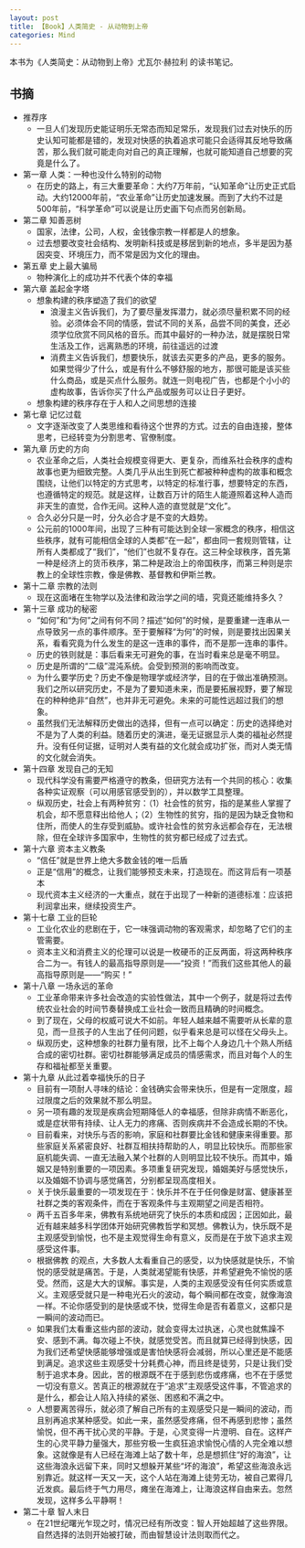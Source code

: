 ```yaml
---
layout: post
title: 【Book】人类简史 - 从动物到上帝
categories: Mind
---
```


本书为《人类简史：从动物到上帝》尤瓦尔·赫拉利 的读书笔记。

## 书摘
* 推荐序
    * 一旦人们发现历史能证明乐无常态而知足常乐，发现我们过去对快乐的历史认知可能都是错的，发现对快感的执着追求可能只会适得其反地导致痛苦，那么我们就可能走向对自己的真正理解，也就可能知道自己想要的究竟是什么了。
* 第一章 人类：一种也没什么特别的动物 
    * 在历史的路上，有三大重要革命：大约7万年前，“认知革命”让历史正式启动。大约12000年前，“农业革命”让历史加速发展。而到了大约不过是500年前，“科学革命”可以说是让历史画下句点而另创新局。
* 第二章 知善恶树
    * 国家，法律，公司，人权，金钱像宗教一样都是人的想象。
    * 过去想要改变社会结构、发明新科技或是移居到新的地点，多半是因为基因突变、环境压力，而不常是因为文化的理由。  
* 第五章 史上最大骗局
    * 物种演化上的成功并不代表个体的幸福
* 第六章 盖起金字塔
    * 想象构建的秩序塑造了我们的欲望
        * 浪漫主义告诉我们，为了要尽量发挥潜力，就必须尽量积累不同的经验。必须体会不同的情感，尝试不同的关系，品尝不同的美食，还必须学位欣赏不同风格的音乐。而其中最好的一种办法，就是摆脱日常生活及工作，远离熟悉的环境，前往遥远的过渡
        * 消费主义告诉我们，想要快乐，就该去买更多的产品，更多的服务。如果觉得少了什么，或是有什么不够舒服的地方，那很可能是该买些什么商品，或是买点什么服务。就连一则电视广告，也都是个小小的虚构故事，告诉你买了什么产品或服务可以让日子更好。
    * 想象构建的秩序存在于人和人之间思想的连接
* 第七章 记忆过载
    * 文字逐渐改变了人类思维和看待这个世界的方式。过去的自由连接，整体思考，已经转变为分割思考、官僚制度。
* 第九章 历史的方向
    * 农业革命之后，人类社会规模变得更大、更复杂，而维系社会秩序的虚构故事也更为细致完整。人类几乎从出生到死亡都被种种虚构的故事和概念围绕，让他们以特定的方式思考，以特定的标准行事，想要特定的东西，也遵循特定的规范。就是这样，让数百万计的陌生人能遵照着这种人造而非天生的直觉，合作无间。这种人造的直觉就是“文化”。
    * 合久必分只是一时，分久必合才是不变的大趋势。
    * 公元前的1000年间，出现了三种有可能达到全球一家概念的秩序，相信这些秩序，就有可能相信全球的人类都“在一起”，都由同一套规则管辖，让所有人类都成了“我们”，“他们”也就不复存在。这三种全球秩序，首先第一种是经济上的货币秩序，第二种是政治上的帝国秩序，而第三种则是宗教上的全球性宗教，像是佛教、基督教和伊斯兰教。
* 第十二章 宗教的法则
    * 现在这面堵在生物学以及法律和政治学之间的墙，究竟还能维持多久？
* 第十三章 成功的秘密
    * “如何”和“为何”之间有何不同？描述“如何”的时候，是要重建一连串从一点导致另一点的事件顺序。至于要解释“为何”的时候，则是要找出因果关系，看看究竟为什么发生的是这一连串的事件，而不是那一连串的事件。
    * 历史的铁则就是：事后看来无可避免的事，在当时看来总是毫不明显。
    * 历史是所谓的“二级”混沌系统。会受到预测的影响而改变。
    * 为什么要学历史？历史不像是物理学或经济学，目的在于做出准确预测。我们之所以研究历史，不是为了要知道未来，而是要拓展视野，要了解现在的种种绝非“自然”，也并非无可避免。未来的可能性远超过我们的想象。
    * 虽然我们无法解释历史做出的选择，但有一点可以确定：历史的选择绝对不是为了人类的利益。随着历史的演进，毫无证据显示人类的福祉必然提升。没有任何证据，证明对人类有益的文化就会成功扩张，而对人类无情的文化就会消失。
* 第十四章 发现自己的无知
    * 现代科学没有需要严格遵守的教条，但研究方法有一个共同的核心：收集各种实证观察（可以用感官感受到的），并以数学工具整理。
    * 纵观历史，社会上有两种贫穷：（1）社会性的贫穷，指的是某些人掌握了机会，却不愿意释出给他人；（2）生物性的贫穷，指的是因为缺乏食物和住所，而使人的生存受到威胁。或许社会性的贫穷永远都会存在，无法根除，但在全球许多国家中，生物性的贫穷都已经成了过去式。
* 第十六章 资本主义教条
    * “信任”就是世界上绝大多数金钱的唯一后盾
    * 正是“信用”的概念，让我们能够预支未来，打造现在。而这背后有一项基本 
    * 现代资本主义经济的一大重点，就在于出现了一种新的道德标准：应该把利润拿出来，继续投资生产。
* 第十七章 工业的巨轮
    * 工业化农业的悲剧在于，它一味强调动物的客观需求，却忽略了它们的主管需要。
    * 资本主义和消费主义的伦理可以说是一枚硬币的正反两面，将这两种秩序合二为一。有钱人的最高指导原则是——“投资！”而我们这些其他人的最高指导原则是——“购买！”
* 第十八章 一场永远的革命
    * 工业革命带来许多社会改造的实验性做法，其中一个例子，就是将过去传统农业社会的时间节奏替换成工业社会一致而且精确的时间概念。
    * 到了现在，父母的权威可说大不如前。年轻人越来越不需要听从长辈的意见，而一旦孩子的人生出了任何问题，似乎看来总是可以怪在父母头上。
    * 纵观历史，这种想象的社群力量有限，比不上每个人身边几十个熟人所结合成的密切社群。密切社群能够满足成员的情感需求，而且对每个人的生存和福祉都至关重要。
* 第十九章 从此过着幸福快乐的日子
    * 目前有一项耐人寻味的结论：金钱确实会带来快乐，但是有一定限度，超过限度之后的效果就不那么明显。
    * 另一项有趣的发现是疾病会短期降低人的幸福感，但除非病情不断恶化，或是症状带有持续、让人无力的疼痛、否则疾病并不会造成长期的不快。
    * 目前看来，对快乐与否的影响，家庭和社群要比金钱和健康来得重要。那些家庭关系紧密良好、社群互相扶持帮助的人，明显比较快乐。而那些家庭机能失调、一直无法融入某个社群的人则明显比较不快乐。而其中，婚姻又是特别重要的一项因素。多项重复研究发现，婚姻美好与感觉快乐，以及婚姻不协调与感觉痛苦，分别都呈现高度相关。
    * 关于快乐最重要的一项发现在于：快乐并不在于任何像是财富、健康甚至社群之类的客观条件，而在于客观条件与主观期望之间是否相符。
    * 两千五百多年来，佛教有系统地研究了快乐的本质和成因；正因如此，最近有越来越多科学团体开始研究佛教哲学和冥想。佛教认为，快乐既不是主观感受到愉悦，也不是主观觉得生命有意义，反而是在于放下追求主观感受这件事。
    * 根据佛教 的观点，大多数人太看重自己的感受，以为快感就是快乐，不愉悦的感受就是痛苦。于是，人类就渴望能有快感，并希望避免不愉悦的感受。然而，这是大大的误解。事实是，人类的主观感受没有任何实质或意义。主观感受就只是一种电光石火的波动，每个瞬间都在改变，就像海浪一样。不论你感受到的是快感或不快，觉得生命是否有着意义，这都只是一瞬间的波动而已。
    * 如果我们太看重这些内部的波动，就会变得太过执迷，心灵也就焦躁不安、感到不满。每次碰上不快，就感觉受苦。而且就算已经得到快感，因为我们还希望快感能够增强或是害怕快感将会减弱，所以心里还是不能感到满足。追求这些主观感受十分耗费心神，而且终是徒劳，只是让我们受制于追求本身。因此，苦的根源既不在于感到悲伤或疼痛，也不在于感觉一切没有意义。苦真正的根源就在于“追求”主观感受这件事，不管追求的是什么，都会让人陷入持续的紧张、困惑和不满之中。
    * 人想要离苦得乐，就必须了解自己所有的主观感受只是一瞬间的波动，而且别再追求某种感受。如此一来，虽然感受疼痛，但不再感到悲惨；虽然愉悦，但不再干扰心灵的平静。于是，心灵变得一片澄明、自在。这样产生的心灵平静力量强大，那些穷极一生疯狂追求愉悦心情的人完全难以想象。这就像是有人已经在海滩上站了数十年，总是想抓住“好的海浪”，让这些海浪永远留下来，同时又想躲开某些“坏的海浪”，希望这些海浪永远别靠近。就这样一天又一天，这个人站在海滩上徒劳无功，被自己累得几近发疯。最后终于气力用尽，瘫坐在海滩上，让海浪这样自由来去。忽然发现，这样多么平静啊！
* 第二十章 智人末日
    * 在21世纪曙光乍现之时，情况已经有所改变：智人开始超越了这些界限。自然选择的法则开始被打破，而由智慧设计法则取而代之。